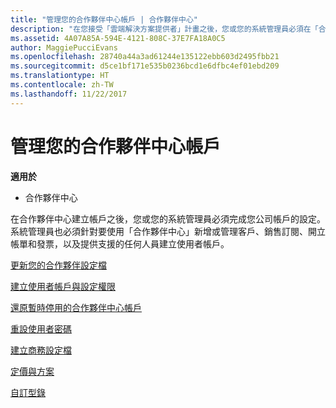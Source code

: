 ```yaml
---
title: "管理您的合作夥伴中心帳戶 | 合作夥伴中心"
description: "在您接受「雲端解決方案提供者」計畫之後，您或您的系統管理員必須在「合作夥伴中心」設定您的公司帳戶。"
ms.assetid: 4A07A85A-594E-4121-808C-37E7FA18A0C5
author: MaggiePucciEvans
ms.openlocfilehash: 28740a44a3ad61244e135122ebb603d2495fbb21
ms.sourcegitcommit: d5ce1bf171e535b0236bcd1e6dfbc4ef01ebd209
ms.translationtype: HT
ms.contentlocale: zh-TW
ms.lasthandoff: 11/22/2017
---
```

# <a name="manage-your-partner-center-account"></a>管理您的合作夥伴中心帳戶

**適用於**

-  合作夥伴中心

在合作夥伴中心建立帳戶之後，您或您的系統管理員必須完成您公司帳戶的設定。 系統管理員也必須針對要使用「合作夥伴中心」新增或管理客戶、銷售訂閱、開立帳單和發票，以及提供支援的任何人員建立使用者帳戶。

[更新您的合作夥伴設定檔](update-your-partner-profile.md)

[建立使用者帳戶與設定權限](create-user-accounts-and-set-permissions.md)

[還原暫時停用的合作夥伴中心帳戶](suspended-partner-center-account.md)

[重設使用者密碼](reset-a-user-password.md)

[建立商務設定檔](create-a-marketing-profile.md)

[定價與方案](pricing-and-offers.md)

[自訂型錄](customize-the-catalog.md)

 

 



